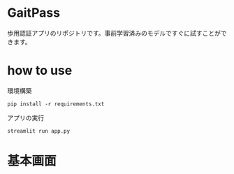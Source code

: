 # GaitPass
歩用認証アプリのリポジトリです。事前学習済みのモデルですぐに試すことができます。

# how to use
環境構築
```
pip install -r requirements.txt
```
アプリの実行
```
streamlit run app.py
```

# 基本画面